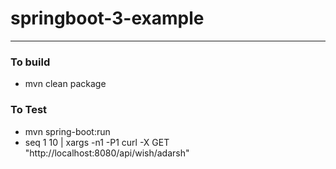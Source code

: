 # springboot-3-example
---
### To build
* mvn clean package

### To Test
* mvn spring-boot:run 
* seq 1 10 | xargs -n1 -P1 curl -X GET  "http://localhost:8080/api/wish/adarsh"